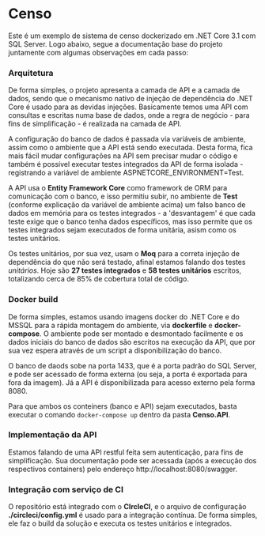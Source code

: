 # Censo
Este é um exemplo de sistema de censo dockerizado em .NET Core 3.1 com SQL Server. Logo abaixo, segue a documentação base do projeto juntamente com algumas observações em cada passo:

### Arquitetura

De forma simples, o projeto apresenta a camada de API e a camada de dados, sendo que o mecanismo nativo de injeção de dependência do .NET Core é usado para as devidas injeções. Basicamente temos uma API com consultas e escritas numa base de dados, onde a regra de negócio - para fins de simplificação - é realizada na camada de API.

A configuração do banco de dados é passada via variáveis  de ambiente, assim como o ambiente que a API está sendo executada. Desta forma, fica mais fácil mudar configurações na API sem precisar mudar o código e também é possível executar testes integrados da API de forma isolada - registrando a variável de ambiente ASPNETCORE_ENVIRONMENT=Test.

A API usa o **Entity Framework Core** como framework de ORM para comunicação com o banco, e isso permitiu subir, no ambiente de **Test** (conforme explicação da variável de ambiente acima) um falso banco de dados em memória para os testes integrados - a 'desvantagem' é que cada teste exige que o banco tenha dados específicos, mas isso permite que os testes integrados sejam executados de forma unitária, asism como os testes unitários.

Os testes unitários, por sua vez, usam o **Moq**  para a correta injeção de dependência do que não será testado, afinal estamos falando dos testes *unitários*. Hoje são **27 testes integrados** e **58 testes unitários** escritos, totalizando cerca de 85% de cobertura total de código.

### Docker build

De forma simples, estamos usando imagens docker do .NET Core e do MSSQL para a rápida montagem do ambiente, via **dockerfile** e **docker-compose**. O ambiente pode ser montado e desmontado facilmente e os dados iniciais do banco de dados são escritos na execução da API, que por sua vez espera através de um script a disponibilização do banco.

O banco de daods sobe na porta 1433, que é a porta padrão do SQL Server, e pode ser acessado de forma externa (ou seja, a porta é exportada para fora da imagem). Já a API é disponibilizada para acesso externo pela forma 8080.

Para que ambos os conteiners (banco e API) sejam executados, basta executar o comando ```docker-compose up``` dentro da pasta **Censo.API**.

### Implementação da API

Estamos falando de uma API restful feita sem autenticação, para fins de simplificação. Sua documentação pode ser acessada (após a execução dos respectivos containers) pelo endereço http://localhost:8080/swagger.

### Integração com serviço de CI

O repositório está integrado com o **CIrcleCI**, e o arquivo de configuração **./circleci/config.yml** é usado para a integração contínua. De forma simples, ele faz o build da solução e executa os testes unitários e integrados.



